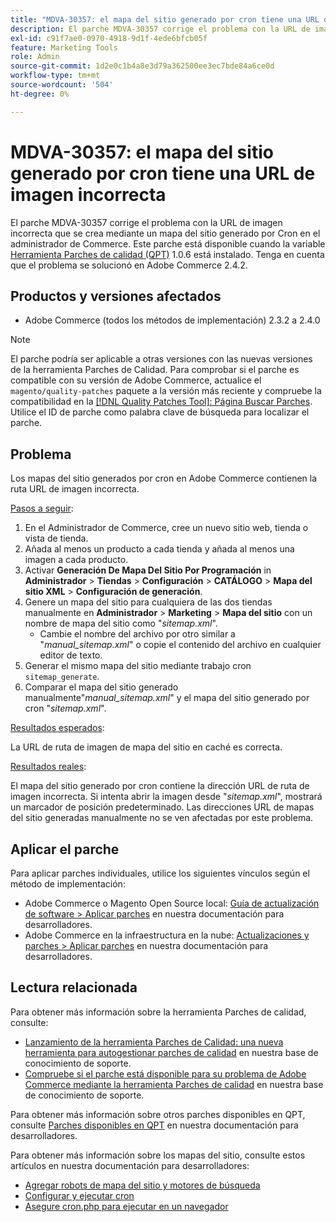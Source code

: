 ```yaml
---
title: "MDVA-30357: el mapa del sitio generado por cron tiene una URL de imagen incorrecta"
description: El parche MDVA-30357 corrige el problema con la URL de imagen incorrecta que se crea mediante un mapa del sitio generado por Cron en el administrador de Commerce. Este parche está disponible cuando está instalada la [Quality Patches Tool (QPT)](/help/announcements/adobe-commerce-announcements/magento-quality-patches-released-new-tool-to-self-serve-quality-patches.md) 1.0.6. Tenga en cuenta que el problema se solucionó en Adobe Commerce 2.4.2.
exl-id: c91f7ae0-0970-4918-9d1f-4ede6bfcb05f
feature: Marketing Tools
role: Admin
source-git-commit: 1d2e0c1b4a8e3d79a362500ee3ec7bde84a6ce0d
workflow-type: tm+mt
source-wordcount: '504'
ht-degree: 0%

---
```


# MDVA-30357: el mapa del sitio generado por cron tiene una URL de imagen incorrecta

El parche MDVA-30357 corrige el problema con la URL de imagen incorrecta que se crea mediante un mapa del sitio generado por Cron en el administrador de Commerce. Este parche está disponible cuando la variable [Herramienta Parches de calidad (QPT)](/help/announcements/adobe-commerce-announcements/magento-quality-patches-released-new-tool-to-self-serve-quality-patches.md) 1.0.6 está instalado. Tenga en cuenta que el problema se solucionó en Adobe Commerce 2.4.2.

## Productos y versiones afectados

* Adobe Commerce (todos los métodos de implementación) 2.3.2 a 2.4.0

>[!NOTE]
>
>El parche podría ser aplicable a otras versiones con las nuevas versiones de la herramienta Parches de Calidad. Para comprobar si el parche es compatible con su versión de Adobe Commerce, actualice el `magento/quality-patches` paquete a la versión más reciente y compruebe la compatibilidad en la [[!DNL Quality Patches Tool]: Página Buscar Parches](https://devdocs.magento.com/quality-patches/tool.html#patch-grid). Utilice el ID de parche como palabra clave de búsqueda para localizar el parche.

## Problema

Los mapas del sitio generados por cron en Adobe Commerce contienen la ruta URL de imagen incorrecta.

<u>Pasos a seguir</u>:

1. En el Administrador de Commerce, cree un nuevo sitio web, tienda o vista de tienda.
1. Añada al menos un producto a cada tienda y añada al menos una imagen a cada producto.
1. Activar **Generación De Mapa Del Sitio Por Programación** in **Administrador** > **Tiendas** > **Configuración** > **CATÁLOGO** > **Mapa del sitio XML** > **Configuración de generación**.
1. Genere un mapa del sitio para cualquiera de las dos tiendas manualmente en **Administrador** > **Marketing** > **Mapa del sitio** con un nombre de mapa del sitio como &quot;*sitemap.xml*&quot;.
   * Cambie el nombre del archivo por otro similar a &quot;*manual\_sitemap.xml*&quot; o copie el contenido del archivo en cualquier editor de texto.
1. Generar el mismo mapa del sitio mediante trabajo cron `sitemap_generate`.
1. Comparar el mapa del sitio generado manualmente&quot;*manual\_sitemap.xml*&quot; y el mapa del sitio generado por cron &quot;*sitemap.xml*&quot;.

<u>Resultados esperados</u>:

La URL de ruta de imagen de mapa del sitio en caché es correcta.

<u>Resultados reales</u>:

El mapa del sitio generado por cron contiene la dirección URL de ruta de imagen incorrecta. Si intenta abrir la imagen desde &quot;*sitemap.xml*&quot;, mostrará un marcador de posición predeterminado. Las direcciones URL de mapas del sitio generadas manualmente no se ven afectadas por este problema.

## Aplicar el parche

Para aplicar parches individuales, utilice los siguientes vínculos según el método de implementación:

* Adobe Commerce o Magento Open Source local: [Guía de actualización de software > Aplicar parches](https://devdocs.magento.com/guides/v2.4/comp-mgr/patching/mqp.html) en nuestra documentación para desarrolladores.
* Adobe Commerce en la infraestructura en la nube: [Actualizaciones y parches > Aplicar parches](https://devdocs.magento.com/cloud/project/project-patch.html) en nuestra documentación para desarrolladores.

## Lectura relacionada

Para obtener más información sobre la herramienta Parches de calidad, consulte:

* [Lanzamiento de la herramienta Parches de Calidad: una nueva herramienta para autogestionar parches de calidad](/help/announcements/adobe-commerce-announcements/magento-quality-patches-released-new-tool-to-self-serve-quality-patches.md) en nuestra base de conocimiento de soporte.
* [Compruebe si el parche está disponible para su problema de Adobe Commerce mediante la herramienta Parches de calidad](/help/support-tools/patches-available-in-qpt-tool/check-patch-for-magento-issue-with-magento-quality-patches.md) en nuestra base de conocimiento de soporte.

Para obtener más información sobre otros parches disponibles en QPT, consulte [Parches disponibles en QPT](https://devdocs.magento.com/quality-patches/tool.html#patch-grid) en nuestra documentación para desarrolladores.

Para obtener más información sobre los mapas del sitio, consulte estos artículos en nuestra documentación para desarrolladores:

* [Agregar robots de mapa del sitio y motores de búsqueda](https://devdocs.magento.com/cloud/trouble/robots-sitemap.html)
* [Configurar y ejecutar cron](https://devdocs.magento.com/guides/v2.4/config-guide/cli/config-cli-subcommands-cron.html)
* [Asegure cron.php para ejecutar en un navegador](https://devdocs.magento.com/guides/v2.4/config-guide/secy/secy-cron.html)
